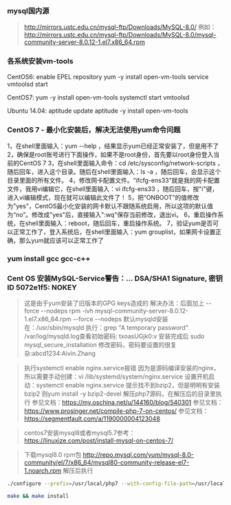 ### mysql国内源
> http://mirrors.ustc.edu.cn/mysql-ftp/Downloads/MySQL-8.0/
> 例如： http://mirrors.ustc.edu.cn/mysql-ftp/Downloads/MySQL-8.0/mysql-community-server-8.0.12-1.el7.x86_64.rpm


### 各系统安装vm-tools
CentOS6:
enable EPEL repository
yum -y install open-vm-tools
service vmtoolsd start

CentOS7:
yum -y install open-vm-tools
systemctl start vmtoolsd

Ubuntu 14.04:
aptitude update
aptitude -y install open-vm-tools

### CentOS 7 - 最小化安装后，解决无法使用yum命令问题
1，在shell里面输入：yum --help ，结果显示yum已经正常安装了，但是用不了
2，确保是root账号进行下面操作，如果不是root身份，首先要以root身份登入当前的CentOS 7 
3，在shell里面输入命令：cd /etc/sysconfig/network-scripts ，随后回车，进入这个目录。随后在shell里面输入：ls -a ，随后回车，会显示这个目录里面的所有文件。
4，修改网卡配置文件。“ifcfg-ens33”就是我的网卡配置文件，我用vi编辑它，在shell里面输入：vi ifcfg-ens33 ，随后回车，按"i"键，进入vi编辑模式，现在就可以编辑此文件了！
5，把“ONBOOT”的值修改为"yes"，CentOS最小化安装的网卡默认不跟随系统启用，所以这项的默认值为“no”。修改成"yes"后，直接输入":wq"保存当前修改，退出vi。
6，重启操作系统，在shell里面输入：reboot，随后回车，重启操作系统。
7，验证yum是否可以正常工作了，登入系统后，在shell里面输入：yum grouplist，如果网卡设置正确，那么yum就应该可以正常工作了

### yum install gcc gcc-c++
### Cent OS 安装MySQL-Service警告：... DSA/SHA1 Signature, 密钥 ID 5072e1f5: NOKEY
> 这是由于yum安装了旧版本的GPG keys造成的 解决办法：后面加上  --force --nodeps 
> rpm -ivh mysql-community-server-8.0.12-1.el7.x86_64.rpm --force --nodeps
> 默认mysqld安装在：/usr/sbin/mysqld
> 执行：grep "A temporary password" /var/log/mysqld.log查看初始密码: txoasUGjk0:v
> 安装完成后 sudo mysql_secure_installation 修改密码，密码要设置的很复杂:abcd1234:Aivin.Zhang

> 执行systemctl enable nginx.service报错
> 因为是源码编译安装的nginx，所以需要手动创建：vi /lib/systemd/system/nginx.service
> 设置开机启动：systemctl enable nginx.service
> 提示找不到bzip2，但是明明有安装bzip2  则yum install -y bzip2-devel
> 解压php7源码，在解压后的目录里执行
> 参见文档：https://my.oschina.net/u/144160/blog/540301
> 参见文档：https://www.prosinger.net/compile-php-7-on-centos/
> 参见文档：https://segmentfault.com/a/1190000004123048

> centos7安装mysql8或者mysql5.7参考：https://linuxize.com/post/install-mysql-on-centos-7/

> 下载mysql8.0 rpm包 http://repo.mysql.com/yum/mysql-8.0-community/el/7/x86_64/mysql80-community-release-el7-1.noarch.rpm
> 解压后执行

```bash
./configure --prefix=/usr/local/php7 --with-config-file-path=/usr/local/php7/etc --enable-inline-optimization --disable-debug --disable-rpath --enable-shared --enable-opcache --enable-fpm --with-fpm-user=www --with-fpm-group=www --with-mysqli=mysqlnd --with-pdo-mysql=mysqlnd --with-gettext --enable-mbstring --with-iconv --with-openssl --with-mhash --with-openssl --enable-bcmath --enable-soap --with-libxml-dir --enable-pcntl --enable-shmop --enable-sysvmsg --enable-sysvsem --enable-sysvshm --enable-sockets --enable-calendar --enable-wddx --with-gmp --with-curl --with-zlib --enable-zip --with-bz2 --with-gd --enable-exif --with-readline

make && make install
```

